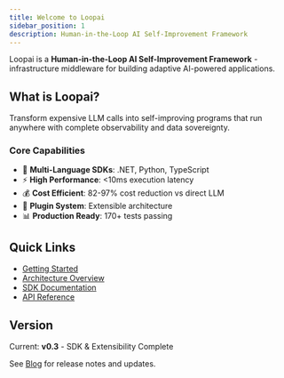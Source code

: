 ```yaml
---
title: Welcome to Loopai
sidebar_position: 1
description: Human-in-the-Loop AI Self-Improvement Framework
---
```



Loopai is a **Human-in-the-Loop AI Self-Improvement Framework** - infrastructure middleware for building adaptive AI-powered applications.

## What is Loopai?

Transform expensive LLM calls into self-improving programs that run anywhere with complete observability and data sovereignty.

### Core Capabilities

- 🚀 **Multi-Language SDKs**: .NET, Python, TypeScript
- ⚡ **High Performance**: &lt;10ms execution latency
- 💰 **Cost Efficient**: 82-97% cost reduction vs direct LLM
- 🔌 **Plugin System**: Extensible architecture
- 📊 **Production Ready**: 170+ tests passing

## Quick Links

- [Getting Started](/docs/guides/getting-started)
- [Architecture Overview](/docs/guides/architecture)
- [SDK Documentation](/docs/sdks/overview)
- [API Reference](/docs/api/overview)

## Version

Current: **v0.3** - SDK & Extensibility Complete

See [Blog](/blog) for release notes and updates.
